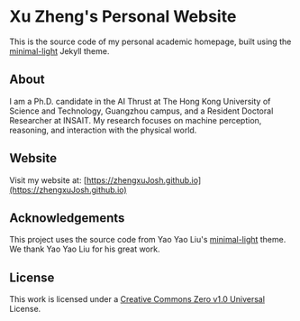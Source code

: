 # Xu Zheng's Personal Website

This is the source code of my personal academic homepage, built using the [minimal-light](https://github.com/yaoyao-liu/minimal-light) Jekyll theme.

## About

I am a Ph.D. candidate in the AI Thrust at The Hong Kong University of Science and Technology, Guangzhou campus, and a Resident Doctoral Researcher at INSAIT. My research focuses on machine perception, reasoning, and interaction with the physical world.

## Website

Visit my website at: [https://zhengxuJosh.github.io](https://zhengxuJosh.github.io)

## Acknowledgements

This project uses the source code from Yao Yao Liu's [minimal-light](https://github.com/yaoyao-liu/minimal-light) theme. We thank Yao Yao Liu for his great work.

## License

This work is licensed under a [Creative Commons Zero v1.0 Universal](https://github.com/yaoyao-liu/minimal-light/blob/main/LICENSE) License.